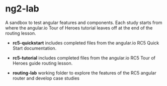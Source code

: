 # ng2-lab
A sandbox to test angular features and components. Each study starts from where the angular.io Tour of Heroes tutorial leaves off at the end of the routing lesson. 

* __rc5-quickstart__ includes completed files from the angular.io RC5 Quick Start documentation.

* __rc5-tutorial__ includes completed files from the angular.io RC5 Tour of Heroes guide routing lesson.

* __routing-lab__ working folder to explore the features of the RC5 angular router and develop case studies
